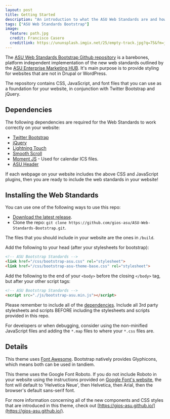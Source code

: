 ```yaml
---
layout: post
title: Getting Started
description: "An introduction to what the ASU Web Standards are and how to use the ASU Web Standards Bootstap Repo"
tags: ["ASU Web Standards Bootstrap"]
image:
  feature: path.jpg
  credit: Francisco Casero
  creditlink: https://ununsplash.imgix.net/25/empty-track.jpg?q=75&fm=jpg&s=ff243e360ba24d29009695c0dce4e71a
---
```


The [ASU Web Standards Bootstrap Github repository](https://github.com/gios-asu/ASU-Web-Standards-Bootstrap) is a barebones, platform independent implementation of the new web standards outlined by the [ASU Enterprise Marketing HUB](https://hub.asu.edu/).  It's main purpose is to provide styling for websites that are not in Drupal or WordPress.

The repository contains CSS, JavaScript, and font files that you can use as a foundation for your website, in conjunction with Twitter Bootstrap and jQuery. 

<!--break-->

## Dependencies

The following dependencies are required for the Web Standards to work correctly on your website:

- [Twitter Bootstrap](http://getbootstrap.com/)
- [jQuery](http://jquery.com/)
- [Lightning Touch](https://github.com/ucsf-ckm/LightningTouch)
- [Smooth Scroll](https://github.com/cferdinandi/smooth-scroll)
- [Moment JS](http://momentjs.com/) - Used for calendar ICS files.
- [ASU Header](https://drupal.asu.edu/build/asu-header-footer-version-40)

If each webpage on your website includes the above CSS and JavaScript plugins, then you are ready to include the web standards in your website!

<!--break-->

## Installing the Web Standards

You can use one of the following ways to use this repo:

- [Download the latest release](https://github.com/gios-asu/ASU-Web-Standards-Bootstrap/releases).
- Clone the repo: `git clone https://github.com/gios-asu/ASU-Web-Standards-Bootstrap.git`.

The files that you should include in your website are the ones in `/build`.

Add the following to your head (after your stylesheets for bootstrap):

```html
<!-- ASU Bootstrap Standards -->
<link href="/css/bootstrap-asu.css" rel="stylesheet">
<link href="/css/bootstrap-asu-theme-base.css" rel="stylesheet">
```

Add the following to the end of your `<body>` before the closing `</body>` tag, but after your other script tags:

```html
<!-- ASU Bootstrap Standards -->
<script src="./js/bootstrap-asu.min.js"></script>
```

Please remember to include all of the [dependencies](#dependencies).  Include all 3rd party stylesheets and scripts BEFORE including the stylesheets and scripts provided in this repo.

For developers or when debugging, consider using the non-minified JavaScript files and adding the `*.map` files to where your `*.css` files are.

<!--break-->

## Details

This theme uses [Font Awesome](http://fortawesome.github.io/Font-Awesome/).  Bootstrap natively provides Glyphicons, which means both can be used in tandiem.

This theme uses the Google Font Roboto.  If you do not include Roboto in your website using the instructions provided on [Google Font's website](http://www.google.com/fonts/specimen/Roboto), the font will default to 'Helvetica Neue', then Helvetica, then Arial, then the browser's default sans-serif font.

For more information concerning all of the new components and CSS styles that are introduced in this theme, check out [https://gios-asu.github.io/](https://gios-asu.github.io/).


